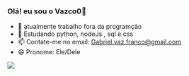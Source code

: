 ### Olá! eu sou o Vazco0👋

- 🔭 atualmente trabalho fora da programção 
- 🌱 Estudando python, nodeJs , sql e css
- 📫 Contate-me no email: Gabriel.vaz.franco@gmail.com
- 😄 Pronome: Ele/Dele

<picture>
<source 
  srcset="https://github-readme-stats.vercel.app/api?username=anuraghazra&show_icons=true&theme=dark"
  media="(prefers-color-scheme: blue)"
/>
<source
  srcset="https://github-readme-stats.vercel.app/api?username=anuraghazra&show_icons=true"
  media="(prefers-color-scheme: black), (prefers-color-scheme: blue)"
/>
<img src="https://github-readme-stats.vercel.app/api?username=anuraghazra&show_icons=true" />
</picture>
